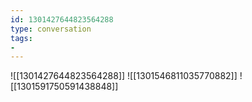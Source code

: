 ```yaml
---
id: 1301427644823564288
type: conversation
tags:
- 
---
```

![[1301427644823564288]]
![[1301546811035770882]]
![[1301591750591438848]]

